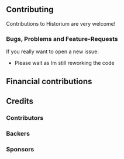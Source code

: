## Contributing

Contributions to Historium are very welcome!

### Bugs, Problems and Feature-Requests
If you really want to open a new issue:
- Please wait as Im still reworking the code

## Financial contributions

## Credits

### Contributors

### Backers

### Sponsors
